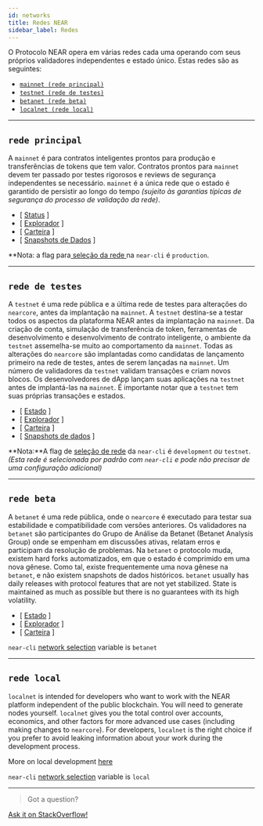 ```yaml
---
id: networks
title: Redes NEAR
sidebar_label: Redes
---
```


O Protocolo NEAR opera em várias redes cada uma operando com seus próprios validadores independentes e estado único. Estas redes são as seguintes:

* [`mainnet (rede principal)`](/docs/concepts/networks#mainnet)
* [`testnet (rede de testes)`](/docs/concepts/networks#testnet)
* [`betanet (rede beta)`](/docs/concepts/networks#betanet)
* [`localnet (rede local)`](/docs/concepts/networks#localnet)

---


## `rede principal`

A `mainnet` é para contratos inteligentes prontos para produção e transferências de tokens que tem valor. Contratos prontos para `mainnet` devem ter passado por testes rigorosos e reviews de segurança independentes se necessário. `mainnet` é a única rede que o estado é garantido de persistir ao longo do tempo _(sujeito às garantias típicas de segurança do processo de validação da rede)_.

* [ [Status](https://rpc.mainnet.near.org/status) ]
* [ [Explorador](https://explorer.near.org) ]
* [ [Carteira](https://wallet.near.org) ]
* [ [Snapshots de Dados](/docs/develop/node/intro/node-data-snapshots) ]

**Nota: a flag para[ seleção da rede ](/docs/tools/near-cli#network-selection)na `near-cli` é `production`.</p>

---

## `rede de testes`

A `testnet` é uma rede pública e a última rede de testes para alterações do `nearcore`, antes da implantação na `mainnet`. A `testnet` destina-se a testar todos os aspectos da plataforma NEAR antes da implantação na `mainnet`. Da criação de conta, simulação de transferência de token, ferramentas de desenvolvimento e desenvolvimento de contrato inteligente, o ambiente da `testnet` assemelha-se muito ao comportamento da `mainnet`. Todas as alterações do `nearcore` são implantadas como candidatas de lançamento primeiro na rede de testes, antes de serem lançadas na `mainnet`. Um número de validadores da `testnet` validam transações e criam novos blocos. Os desenvolvedores de dApp lançam suas aplicações na `testnet` antes de implantá-las na `mainnet`. É importante notar que a `testnet` tem suas próprias transações e estados.

* [ [Estado](https://rpc.testnet.near.org/status) ]
* [ [Explorador](https://explorer.testnet.near.org) ]
* [ [Carteira](https://wallet.testnet.near.org) ]
* [ [Snapshots de dados](/docs/develop/node/intro/node-data-snapshots) ]

**Nota:**A flag de [seleção de rede](/docs/tools/near-cli#network-selection) da `near-cli` é `development` _ou_ `testnet`. _(Esta rede é selecionada por padrão com `near-cli` e pode não precisar de uma configuração adicional)_

---

## `rede beta`

A `betanet` é uma rede pública, onde o `nearcore` é executado para testar sua estabilidade e compatibilidade com versões anteriores. Os validadores na `betanet` são participantes do Grupo de Análise da Betanet (Betanet Analysis Group) onde se empenham em discussões ativas, relatam erros e participam da resolução de problemas. Na `betanet` o protocolo muda, existem hard forks automatizados, em que o estado é comprimido em uma nova gênese. Como tal, existe frequentemente uma nova gênese na `betanet`, e não existem snapshots de dados históricos. `betanet` usually has daily releases with protocol features that are not yet stabilized. State is maintained as much as possible but there is no guarantees with its high volatility.

* [ [Estado](https://rpc.betanet.near.org/status) ]
* [ [Explorador](https://explorer.betanet.near.org) ]
* [ [Carteira](https://wallet.betanet.near.org) ]

`near-cli` [network selection](/docs/tools/near-cli#network-selection) variable is `betanet`

---

## `rede local`

`localnet` is intended for developers who want to work with the NEAR platform independent of the public blockchain. You will need to generate nodes yourself. `localnet` gives you the total control over accounts, economics, and other factors for more advanced use cases (including making changes to `nearcore`). For developers, `localnet` is the right choice if you prefer to avoid leaking information about your work during the development process.

More on local development [here](/docs/develop/node/validator/running-a-node)

`near-cli` [network selection](/docs/tools/near-cli#network-selection) variable is `local`

---
> Got a question?
<a href="https://stackoverflow.com/questions/tagged/nearprotocol">
  <h8>Ask it on StackOverflow!</h8>
</a>
